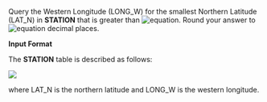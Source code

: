 Query the Western Longitude (LONG_W) for the smallest Northern Latitude (LAT_N) in __STATION__ that is greater than ![equation](https://latex.codecogs.com/svg.latex?\inline&space;38.7780). Round your answer to ![equation](https://latex.codecogs.com/svg.latex?\inline&space;4) decimal places.

__Input Format__

The __STATION__ table is described as follows:

![](https://github.com/avtomato/HackerRank/blob/master/SQL/img/1449345840-5f0a551030-Station.jpg)

where LAT_N is the northern latitude and LONG_W is the western longitude.